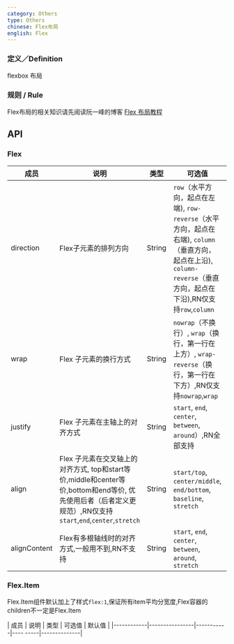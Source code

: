 ```yaml
---
category: Others
type: Others
chinese: Flex布局
english: Flex
---
```



### 定义／Definition
flexbox 布局

### 规则 / Rule
Flex布局的相关知识请先阅读阮一峰的博客
[Flex 布局教程](http://www.ruanyifeng.com/blog/2015/07/flex-grammar.html)


## API

### Flex

| 成员        | 说明           | 类型       |   可选值     | 默认值       |
|------------|----------------|-----------|---------|--------------|
| direction    |     Flex子元素的排列方向     | String    | `row`（水平方向，起点在左端), `row-reverse`（水平方向，起点在右端), `column`（垂直方向，起点在上沿), `column-reverse`（垂直方向，起点在下沿),RN仅支持`row`,`column` | `row` |
| wrap    |    Flex 子元素的换行方式     | String    | `nowrap`（不换行）, `wrap`（换行，第一行在上方）, `wrap-reverse`（换行，第一行在下方）,RN仅支持`nowrap`,`wrap` | `nowrap` |
| justify    |    Flex 子元素在主轴上的对齐方式     | String    | `start`, `end`, `center`, `between`, `around`）,RN全部支持 | `start` |
| align    |    Flex 子元素在交叉轴上的对齐方式, top和start等价,middle和center等价,bottom和end等价, 优先使用后者（后者定义更规范）,RN仅支持`start`,`end`,`center`,`stretch`     | String    | `start/top`, `center/middle`, `end/bottom`, `baseline`, `stretch` | `center` |
| alignContent    |    Flex有多根轴线时的对齐方式,一般用不到,RN不支持    | String    | `start`, `end`, `center`, `between`, `around`, `stretch` | `stretch` |

### Flex.Item

Flex.Item组件默认加上了样式`flex:1`,保证所有item平均分宽度,Flex容器的children不一定是Flex.Item

| 成员        | 说明           | 类型       |    可选值    | 默认值       |
|------------|----------------|-----------|----     -----|--------------|
